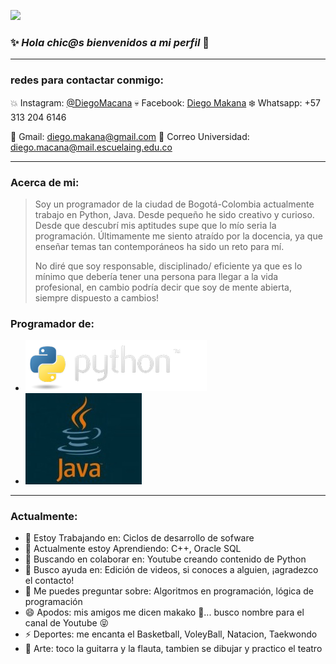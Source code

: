 
![](https://github.com/DiegoMacana/DiegoMacana/blob/main/Avenged%20Sevenfold.gif)





### ✨ _Hola chic@s bienvenidos a mi perfil_ 👋
---
### redes para contactar conmigo:

:collision: Instagram: [@DiegoMacana](https://www.instagram.com/diegomakana/)
:skull: Facebook: [Diego Makana](https://www.facebook.com/diego.makana/)
:snowflake: Whatsapp: +57 313 204 6146

:penguin: Gmail: diego.makana@gmail.com
:watermelon: Correo Universidad: diego.macana@mail.escuelaing.edu.co

---
### Acerca de mi:

> Soy un programador de la ciudad de Bogotá-Colombia actualmente trabajo en Python, Java.
> Desde pequeño he sido creativo y curioso. Desde que descubrí mis aptitudes supe que 
> lo mío seria la programación. Últimamente me siento atraído por la docencia, ya que 
> enseñar temas tan contemporáneos ha sido un reto para mí.
> 
> No diré que soy responsable, disciplinado/ eficiente ya que es lo mínimo que debería 
> tener una persona para llegar a la vida profesional, en cambio podría decir que soy 
> de mente abierta, siempre dispuesto a cambios!




### Programador de:
- ![](https://github.com/DiegoMacana/DiegoMacana/blob/main/python-logo.png)
- ![](https://github.com/DiegoMacana/DiegoMacana/blob/main/Java-Logo-300x189.jpg)

---
### Actualmente:

- 🔭 Estoy Trabajando en: Ciclos de desarrollo de sofware
- 🌱 Actualmente estoy Aprendiendo:  C++, Oracle SQL
- 👯 Buscando en colaborar en: Youtube creando contenido de Python
- 🤔 Busco ayuda en: Edición de videos, si conoces a alguien, ¡agradezco el contacto!
- 💬 Me puedes preguntar sobre: Algoritmos en programación, lógica de programación
- 😄 Apodos: mis amigos me dicen makako 🐒... busco nombre para el canal de Youtube :stuck_out_tongue_closed_eyes:
- ⚡ Deportes: me encanta el Basketball, VoleyBall, Natacion, Taekwondo
- :rabbit2: Arte: toco la guitarra y la flauta, tambien se dibujar y practico el teatro


